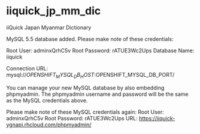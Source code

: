 # iiquick_jp_mm_dic
iiQuick Japan Myanmar Dictionary

MySQL 5.5 database added.  Please make note of these credentials:

   Root User: adminxQrhC5v
   Root Password: rATUE3Wc2Ups
   Database Name: iiquick

Connection URL: mysql://$OPENSHIFT_MYSQL_DB_HOST:$OPENSHIFT_MYSQL_DB_PORT/

You can manage your new MySQL database by also embedding phpmyadmin.
The phpmyadmin username and password will be the same as the MySQL credentials above.

Please make note of these MySQL credentials again:
  Root User: adminxQrhC5v
  Root Password: rATUE3Wc2Ups
URL: https://iiquick-ygnapi.rhcloud.com/phpmyadmin/

